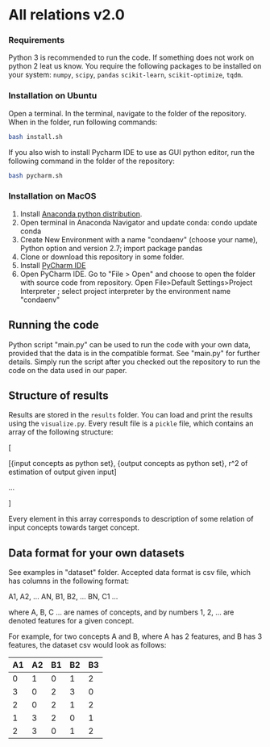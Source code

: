 # All relations v2.0

### Requirements

Python 3 is recommended to run the code. 
If something does not work on python 2 leat us know. 
You require the following packages to be installed on your system: 
`numpy`, `scipy`, `pandas` `scikit-learn`, `scikit-optimize`, `tqdm`. 

### Installation on Ubuntu

Open a terminal. In the terminal, navigate to the folder of the repository.
When in the folder, run following commands:

```bash
bash install.sh
```

If you also wish to install Pycharm IDE to use as GUI python editor, run the 
following command in the folder of the repository:
```bash
bash pycharm.sh
```

### Installation on MacOS

1. Install [Anaconda python distribution](https://www.continuum.io/downloads).
2. Open terminal in Anaconda Navigator and update conda: condo update conda
3. Create New Environment with a name "condaenv" (choose your name), Python option and version 2.7; import package pandas 
5. Clone or download this repository in some folder. 
6. Install [PyCharm IDE](https://www.jetbrains.com/pycharm/)
7. Open PyCharm IDE. Go to "File > Open" and choose to open the folder with source code from repository. 
Open File>Default Settings>Project Interpreter ; select project interpreter by the environment name "condaenv"

## Running the code

Python script "main.py" can be used to run the code with your own data, provided that the data is in the compatible format. See "main.py" for further details. Simply run the script after you checked out the repository to run the code on the data used in our paper.

## Structure of results

Results are stored in the `results` folder. You can load and print the results using the `visualize.py`.
Every result file is a `pickle` file, which contains an array of the following structure:

[

 [{input concepts as python set}, {output concepts as python set}, r^2 of estimation of output given input]
 
 ...

]

Every element in this array corresponds to description of some relation of input concepts towards
target concept. 

## Data format for your own datasets

See examples in "dataset" folder. Accepted data format is csv file, which has columns in the following format:

A1, A2, ... AN, B1, B2, ... BN, C1 ...

where A, B, C ... are names of concepts, and by numbers 1, 2, ... are denoted features for a given concept.

For example, for two concepts A and B, where A has 2 features, and B has 3 features, the dataset csv would look as follows:

| A1 | A2 | B1 | B2 | B3 |
|----|----|----|----|----|
| 0  | 1  | 0  | 1  | 2  |
| 3  | 0  | 2  | 3  | 0  |
| 2  | 0  | 2  | 1  | 2  |
| 1  | 3  | 2  | 0  | 1  |
| 2  | 3  | 0  | 1  | 2  |
